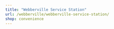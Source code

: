 ```yaml
---
title: "Webberville Service Station"
url: /webberville/webberville-service-station/
shop: convenience
---
```

